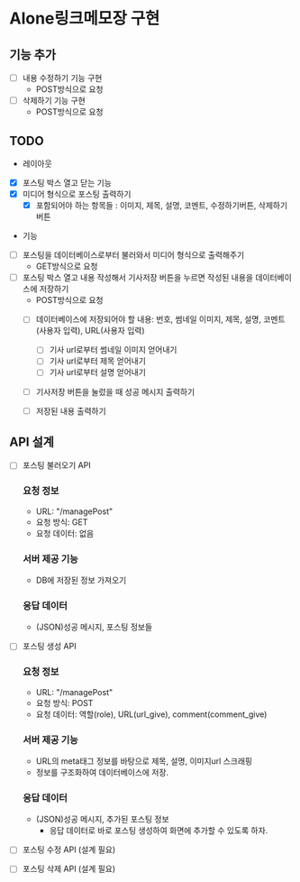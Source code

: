 # Alone링크메모장 구현

## 기능 추가 
- [ ] 내용 수정하기 기능 구현 
  - POST방식으로 요청
- [ ] 삭제하기 기능 구현 
  - POST방식으로 요청 
## TODO 
* 레이아웃
- [x] 포스팅 박스 열고 닫는 기능 
- [x] 미디어 형식으로 포스팅 출력하기
  - [x] 포함되어야 하는 항목들 : 이미지, 제목, 설명, 코멘트, 수정하기버튼, 삭제하기버튼
* 기능 
- [ ] 포스팅을 데이터베이스로부터 불러와서 미디어 형식으로 출력해주기 
  - GET방식으로 요청 
- [ ] 포스팅 박스 열고 내용 작성해서 기사저장 버튼을 누르면 작성된 내용을 데이터베이스에 저장하기 
  - POST방식으로 요청 
  - [ ] 데이터베이스에 저장되어야 할 내용: 번호, 썸네일 이미지, 제목, 설명, 코멘트(사용자 입력), URL(사용자 입력)
    - [ ] 기사 url로부터 썸네일 이미지 얻어내기 
    - [ ] 기사 url로부터 제목 얻어내기 
    - [ ] 기사 url로부터 설명 얻어내기 
  - [ ] 기사저장 버튼을 눌렀을 때 성공 메시지 출력하기 
  - [ ] 저장된 내용 출력하기 

  
## API 설계 
- [ ] 포스팅 불러오기 API
  ### 요청 정보
  - URL: "/managePost"
  - 요청 방식: GET
  - 요청 데이터: 없음
  ### 서버 제공 기능 
  - DB에 저장된 정보 가져오기 
  ### 응답 데이터 
  - (JSON)성공 메시지, 포스팅 정보들

- [ ] 포스팅 생성 API 
  ### 요청 정보 
  - URL: "/managePost"
  - 요청 방식: POST
  - 요청 데이터: 역할(role), URL(url_give), comment(comment_give)
  ### 서버 제공 기능 
  - URL의 meta태그 정보를 바탕으로 제목, 설명, 이미지url 스크래핑 
  - 정보를 구조화하여 데이터베이스에 저장. 
  ### 응답 데이터 
  - (JSON)성공 메시지, 추가된 포스팅 정보
    - 응답 데이터로 바로 포스팅 생성하여 화면에 추가할 수 있도록 하자. 

- [ ] 포스팅 수정 API (설계 필요)
- [ ] 포스팅 삭제 API (설계 필요)